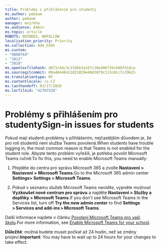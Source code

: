 ```yaml
---
title: Problémy s přihlášením pro studenty
ms.author: pebaum
author: pebaum
manager: mnirkhe
ms.audience: Admin
ms.topic: article
ROBOTS: NOINDEX, NOFOLLOW
localization_priority: Priority
ms.collection: Adm_O365
ms.custom:
- "9000744"
- "3813"
- "3818"
ms.openlocfilehash: d071c44c3c23dbb3a167c30e486f39cb86fd1dca
ms.sourcegitcommit: 09a46448411022829e4b83879c113c0ccfc29625
ms.translationtype: HT
ms.contentlocale: cs-CZ
ms.lasthandoff: 03/17/2020
ms.locfileid: "42707528"
---
```

# <a name="sign-in-issues-for-students"></a><span data-ttu-id="dcdb4-102">Problémy s přihlášením pro studenty</span><span class="sxs-lookup"><span data-stu-id="dcdb4-102">Sign-in issues for students</span></span>

<span data-ttu-id="dcdb4-103">Pokud mají studenti problémy s přihlášením, nejčastějším důvodem je, že pro roli studentů není služba Teams povolená.</span><span class="sxs-lookup"><span data-stu-id="dcdb4-103">When students have trouble logging in, the most common reason is that Teams is not enabled for the student role.</span></span> <span data-ttu-id="dcdb4-104">Abyste tento problém vyřešili, je potřeba povolit Microsoft Teams ručně:</span><span class="sxs-lookup"><span data-stu-id="dcdb4-104">To fix this, you need to enable Microsoft Teams manually:</span></span>

1. <span data-ttu-id="dcdb4-105">Přejděte do centra pro správu Microsoft 365 a zvolte **Nastavení > Nastavení > Microsoft Teams**.</span><span class="sxs-lookup"><span data-stu-id="dcdb4-105">Go to the Microsoft 365 admin center **Settings> Settings > Microsoft Teams**.</span></span> 

2. <span data-ttu-id="dcdb4-106">Pokud v seznamu služeb Microsoft Teams nevidíte, vypněte možnost **Vyzkoušet nové centrum pro správu** a najděte **Nastavení > Služby a doplňky > Microsoft Teams**.</span><span class="sxs-lookup"><span data-stu-id="dcdb4-106">If you don't see Microsoft Teams in the Services list, turn off **Try the new admin center** to find **Settings > Services and add-ins > Microsoft Teams**.</span></span> 

<span data-ttu-id="dcdb4-107">Další informace najdete v článku [Povolení Microsoft Teams pro vaši školu](https://docs.microsoft.com/microsoft-365/education/intune-edu-trial/enable-microsoft-teams#enable-microsoft-teams-for-your-school-1).</span><span class="sxs-lookup"><span data-stu-id="dcdb4-107">For more information, see [Enable Microsoft Teams for your school](https://docs.microsoft.com/microsoft-365/education/intune-edu-trial/enable-microsoft-teams#enable-microsoft-teams-for-your-school-1).</span></span> 

<span data-ttu-id="dcdb4-108">**Důležité**: možná budete muset počkat až 24 hodin, než se změny projeví.</span><span class="sxs-lookup"><span data-stu-id="dcdb4-108">**Important**: You may have to wait up to 24 hours for your changes to take effect.</span></span>

 

